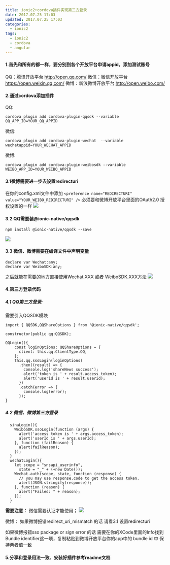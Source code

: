 ```yaml
---
title: ionic2+cordova插件实现第三方登录
date: 2017.07.25 17:03
updated: 2017.07.25 17:03
categories: 
  - ionic2
tags:
  - ionic2
  - cordova
  - angular
---
```

#### 1.首先和所有的都一样，要分别到各个开放平台申请appid，添加测试账号

QQ：腾讯开放平台 http://open.qq.com/
微信：微信开放平台 https://open.weixin.qq.com/
微博：新浪微博开放平台 http://open.weibo.com/
<!-- more -->
#### 2.通过cordova添加插件
QQ:

```
cordova plugin add cordova-plugin-qqsdk --variable QQ_APP_ID=YOUR_QQ_APPID
```
微信:
```
cordova plugin add cordova-plugin-wechat  --variable wechatappid=YOUR_WECHAT_APPID
```
微博:
```
cordova plugin add cordova-plugin-weibosdk --variable WEIBO_APP_ID=YOUR_WEIBO_APPID
```

#### 3.1微博需要进一步去设置redirecturi
在你的config.xml文件中添加
 ```<preference name="REDIRECTURI" value="YOUR_WEIBO_REDIRECTURI" />```
必须要和微博开放平台里面的OAuth2.0 授权设置的一样
![](https://gcore.jsdelivr.net/gh/BestJarvan/pic-imgs/imgs/202201171442895.png)

#### 3.2 QQ需要装@ionic-native/qqsdk

```
npm install @ionic-native/qqsdk --save
```
![](https://gcore.jsdelivr.net/gh/BestJarvan/pic-imgs/imgs/202201171442379.png)

#### 3.3 微信、微博需要在编译文件中声明变量

```
declare var Wechat:any;
declare var WeiboSDK:any;
```
之后就能在需要的地方直接使用Wechat.XXX 或者 WeiboSDK.XXX方法
![](https://gcore.jsdelivr.net/gh/BestJarvan/pic-imgs/imgs/202201171442089.png)

#### 4.第三方登录代码

  #####   4.1 QQ第三方登录:
需要引入QQSDK模块
```
import { QQSDK,QQShareOptions } from '@ionic-native/qqsdk';

constructor(public qq:QQSDK);

QQLogin(){
    const loginOptions: QQShareOptions = {
      client: this.qq.ClientType.QQ,
    };
    this.qq.ssoLogin(loginOptions)
      .then((result) => {
        console.log('shareNews success');
        alert('token is ' + result.access_token);
        alert('userid is ' + result.userid);
      })
      .catch(error => {
        console.log(error);
      });
}
```

##### 4.2 微信、微博第三方登录

```
  sinaLogin(){
    WeiboSDK.ssoLogin(function (args) {
      alert('access token is ' + args.access_token);
      alert('userId is ' + args.userId);
    }, function (failReason) {
      alert(failReason);
    });
  }
  wechatLogin(){
    let scope = "snsapi_userinfo",
      state = "_" + (+new Date());
    Wechat.auth(scope, state, function (response) {
      // you may use response.code to get the access token.
      alert(JSON.stringify(response));
    }, function (reason) {
      alert("Failed: " + reason);
    });
  }
```
**需要注意：**
微信需要认证才能使用；
![](https://gcore.jsdelivr.net/gh/BestJarvan/pic-imgs/imgs/202201171442953.png)

微博：
如果微博报错redirect_uri_mismatch 的话 请看3.1 设置redirecturi

如果微博报错sso package or sign error 的话 需要在你的XCode里面的Info找到Bundle identifier这一项，复制粘贴到微博开放平台你的app中的 bundle id 中 保持两者值一致

#### 5.分享和登录用法一致、安装好插件参考readme文档

